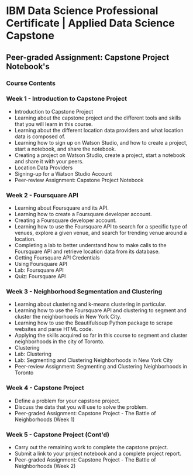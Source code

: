 # IBM Data Science Professional Certificate | Applied Data Science Capstone

## Peer-graded Assignment: Capstone Project Notebook's

### Course Contents

### Week 1 - Introduction to Capstone Project

* Introduction to Capstone Project
* Learning about the capstone project and the different tools and skills that you will learn in this course.
* Learning about the different location data providers and what location data is composed of.
* Learning how to sign up on Watson Studio, and how to create a project, start a notebook, and share the notebook.
* Creating a project on Watson Studio, create a project, start a notebook and share it with your peers.
* Location Data Providers
* Signing-up for a Watson Studio Account
* Peer-review Assignment: Capstone Project Notebook

### Week 2 - Foursquare API

* Learning about Foursquare and its API.
* Learning how to create a Foursquare developer account.
* Creating a Foursquare developer account.
* Learning how to use the Foursquare API to search for a specific type of venues, explore a given venue, and search for trending venue around a location.
* Completing a lab to better understand how to make calls to the Foursquare API and retrieve location data from its database.
* Getting Foursquare API Credentials
* Using Foursquare API
* Lab: Foursquare API
* Quiz: Foursquare API

### Week 3 - Neighborhood Segmentation and Clustering

* Learning about clustering and k-means clustering in particular.
* Learning how to use the Foursquare API and clustering to segment and cluster the neighborhoods in New York City.
* Learning how to use the Beautifulsoup Python package to scrape websites and parse HTML code.
* Applying the skills acquired so far in this course to segment and cluster neighborhoods in the city of Toronto.
* Clustering
* Lab: Clustering
* Lab: Segmenting and Clustering Neighborhoods in New York City
* Peer-review Assignment: Segmenting and Clustering Neighborhoods in Toronto

### Week 4 - Capstone Project

* Define a problem for your capstone project.
* Discuss the data that you will use to solve the problem.
* Peer-graded Assignment: Capstone Project - The Battle of Neighborhoods (Week 1)

### Week 5 - Capstone Project (Cont'd)

* Carry out the remaining work to complete the capstone project.
* Submit a link to your project notebook and a complete project report.
* Peer-graded Assignment: Capstone Project - The Battle of Neighborhoods (Week 2)